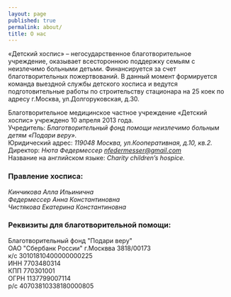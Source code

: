 ```yaml
---
layout: page
published: true
permalink: about/
title: О нас
---
```


«Детский хоспис» – негосударственное благотворительное учреждение, оказывает всестороннюю поддержку семьям с неизлечимо больными детьми. Финансируется за счет благотворительных пожертвований. В данный момент формируется команда выездной службы детского хосписа и ведутся подготовительные работы по строительству стационара на 25 коек по адресу г.Москва, ул.Долгоруковская, д.30.
  
Благотворительное медицинское частное учреждение «Детский хоспис» учреждено 10 апреля 2013 года.  
Учредитель: _Благотворительный фонд помощи неизлечимо больным детям «Подари веру»._  
Юридический адрес: _119048 Москва, ул.Кооперативная, д.10, кв.2._  
Директор: _Нюта Федермессер [nfedermesser@gmail.com](mailto:nfedermesser@gmail.com)_  
Название на английском языке: _Charity children’s hospice._  
  
### Правление хосписа:
_Кинчикова Алла Ильинична_  
_Федермессер Анна Константиновна_  
_Чистякова Екатерина Константиновна_  

### Реквизиты для благотворительной помощи:
Благотворительный фонд "Подари веру"  
ОАО "Сбербанк России" г.Москвва 3818/00173  
к/с 30101810400000000225  
ИНН 7703480314  
КПП 770301001  
ОГРН 1137799007114  
р/с 40703810338180000805  